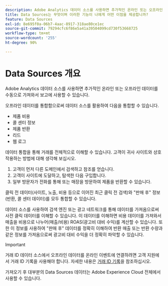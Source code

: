 ```yaml
---
description: Adobe Analytics 데이터 소스를 사용하면 추가적인 온라인 또는 오프라인 데이터를 수동으로 가져와서 보고에 사용할 수 있습니다.
title: Data Sources는 무엇이며 이러한 기능이 나에게 어떤 이점을 제공합니까?
feature: Data Sources
exl-id: 8e695f0a-06b7-4aac-8917-318ae80ce1ec
source-git-commit: 79294cfc6f86e5a41a39504099cd730f53668725
workflow-type: tm+mt
source-wordcount: '255'
ht-degree: 90%

---
```


# Data Sources 개요

Adobe Analytics 데이터 소스를 사용하면 추가적인 온라인 또는 오프라인 데이터를 수동으로 가져와서 보고에 사용할 수 있습니다.

오프라인 데이터를 통합함으로써 데이터 소스를 활용하여 다음을 통합할 수 있습니다.

* 제품 비용
* 콜 센터 정보
* 제품 반환
* 리드
* 웹 로그

데이터 통합을 통해 거래를 전체적으로 이해할 수 있습니다. 고객이 귀사 사이트와 상호 작용하는 방법에 대해 생각해 보십시오.

1. 고객이 먼저 다른 도메인에서 검색하고 참조를 얻습니다.
1. 고객이 사이트에 도달하고, 탐색한 다음 구입합니다.
1. 일부 방문자가 전화를 통해 또는 매장을 방문하여 제품을 반환할 수 있습니다.

클릭 전 데이터(사이트, 노출, 비용 등으로 이어진 최근 클릭 전 검색)와 &quot;판매 후&quot; 정보(반환, 콜 센터 데이터)를 모두 통합할 수 있습니다.

데이터 소스를 사용하여 검색 엔진 또는 광고 네트워크를 통해 데이터를 가져옴으로써 사전 클릭 데이터를 이해할 수 있습니다. 이 데이터를 이해하면 비용 데이터를 가져와서 매출을 비용으로 나누어(매출/비용) ROAS(광고비 대비 수익)를 계산할 수 있습니다. 또한 이 정보를 사용하여 &quot;판매 후&quot; 데이터를 정확히 이해하여 반환 매출 또는 반환 수량과 같은 정보를 가져옴으로써 광고비 대비 수익을 더 정확히 파악할 수 있습니다.

>[!IMPORTANT]
>
>거래 ID 데이터 소스에서 오프라인 데이터를 온라인 이벤트에 연결하려면 고객 지원에서 거래 ID 기록을 사용해야 합니다. 자세한 내용은 [거래 ID 기록](/help/import/c-data-sources/datasrc-integrating-offline-data.md#section_30D6D47AEC0F4A36B87EBFE4C858F20C)을 참조하십시오.

가져오기 후 대부분의 Data Sources 데이터는 Adobe Experience Cloud 전체에서 사용할 수 있습니다.
